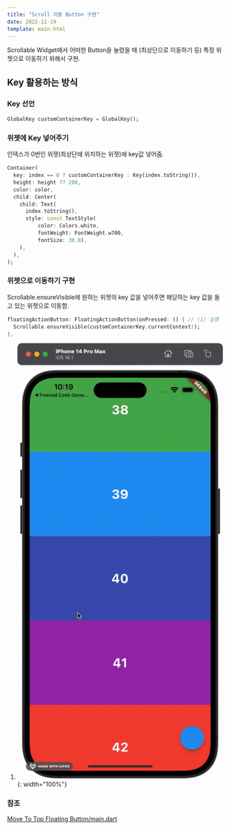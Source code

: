 ```yaml
---
title: "Scroll 이동 Button 구현"
date: 2022-11-19
template: main.html
---
```


Scrollable Widget에서 어떠한 Button을 눌렸을 때 (최상단으로 이동하기 등) 특정 위젯으로 이동하기 위해서 구현. 

## Key 활용하는 방식

### Key 선언
```dart
GlobalKey customContainerKey = GlobalKey();
```

### 위젯에 Key 넣어주기 
인덱스가 0번인 위젯(최상단에 위치하는 위젯)에 key값 넣어줌.
```dart
Container(
  key: index == 0 ? customContainerKey : Key(index.toString()),
  height: height ?? 200,
  color: color,
  child: Center(
    child: Text(
      index.toString(),
      style: const TextStyle(
          color: Colors.white,
          fontWeight: FontWeight.w700,
          fontSize: 30.0),
    ),
  ),
);
```

### 위젯으로 이동하기 구현
Scrollable.ensureVisible에 원하는 위젯의 key 값을 넣어주면 해당하는 key 값을 들고 있는 위젯으로 이동함.

```dart title="Floating Action Button"
floatingActionButton: FloatingActionButton(onPressed: () { // (1) 실행 결과
  Scrollable.ensureVisible(customContainerKey.currentContext!);
},
```

1. ![](./img/move_to_key.gif){: width="100%"}

### 참조

[Move To Top Floating Button/main.dart](https://github.com/rookedsysc/Flutter-Study/blob/main/Theory/move_to_top_floating_button/lib/main.dart)

